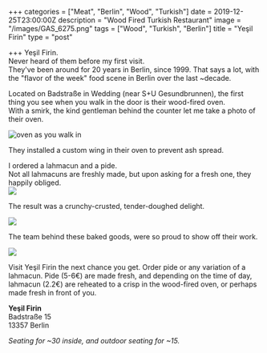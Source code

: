+++
categories = ["Meat", "Berlin", "Wood", "Turkish"]
date = 2019-12-25T23:00:00Z
description = "Wood Fired Turkish Restaurant"
image = "/images/GAS_6275.png"
tags = ["Wood", "Turkish", "Berlin"]
title = "Yeşil Firin"
type = "post"

+++
Yeşil Firin.  
Never heard of them before my first visit.   
They've been around for 20 years in Berlin, since 1999. That says a lot, with the "flavor of the week" food scene in Berlin over the last \~decade.

Located on Badstraße in Wedding (near S+U Gesundbrunnen), the first thing you see when you walk in the door is their wood-fired oven.  
With a smirk, the kind gentleman behind the counter let me take a photo of their oven.

![](/images/GAS_6250.png "oven as you walk in")

They installed a custom wing in their oven to prevent ash spread.

I ordered a lahmacun and a pide.  
Not all lahmacuns are freshly made, but upon asking for a fresh one, they happily obliged.  
![](/images/GAS_6265-1.png)

The result was a crunchy-crusted, tender-doughed delight.

![](/images/GAS_6259.png)

The team behind these baked goods, were so proud to show off their work.

![](/images/GAS_6285.png)

Visit Yeşil Firin the next chance you get. Order pide or any variation of a lahmacun. Pide (5-6€) are made fresh, and depending on the time of day, lahmacun (2.2€) are reheated to a crisp in the wood-fired oven, or perhaps made fresh in front of you.

**Yeşil Firin**  
Badstraße 15  
13357 Berlin  
  
_Seating for \~30 inside, and outdoor seating for \~15._